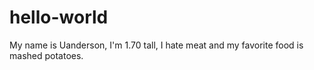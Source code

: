 # hello-world




My name is Uanderson, I'm 1.70 tall, I hate meat and my favorite food is mashed potatoes.
